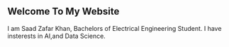 ## Welcome To My Website

I am Saad Zafar Khan, Bachelors of Electrical Engineering Student. I have insterests in AI,and Data Science.

